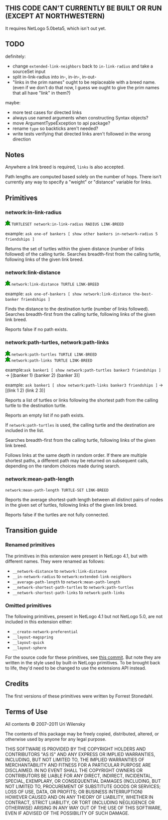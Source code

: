 ## THIS CODE CAN'T CURRENTLY BE BUILT OR RUN (EXCEPT AT NORTHWESTERN)

It requires NetLogo 5.0beta5, which isn't out yet.

## TODO

definitely:

* change `extended-link-neighbors` back to `in-link-radius` and take a sourceSet input
* split in-link-radius into in-, in-in-, in-out-
* "links in the prim names" ought to be replaceable with a breed name.
  (even if we don't do that now, I guess we ought to give the prim names
  that all have "link" in them?)

maybe:

* more test cases for directed links
* always use named arguments when constructing Syntax objects?
* move ArgumentTypeException to api package?
* rename `type` so backticks aren't needed?
* write tests verifying that directed links aren't followed in the wrong direction

## Notes

Anywhere a link breed is required, `links` is also accepted.

Path lengths are computed based solely on the number of hops.  There
isn't currently any way to specify a "weight" or "distance" variable
for links.

## Primitives

### network:in-link-radius

![turtle](https://github.com/NetLogo/Network-Extension/raw/master/turtle.gif) `TURTLESET network:in-link-radius RADIUS LINK-BREED`

example: `ask one-of bankers [ show other bankers in-network-radius 5 friendships ]`

Returns the set of turtles within the given distance (number of links followed)
of the calling turtle.
Searches breadth-first from the calling turtle,
following links of the given link breed.

### network:link-distance

![turtle](https://github.com/NetLogo/Network-Extension/raw/master/turtle.gif) `network:link-distance TURTLE LINK-BREED`

example: `ask one-of-bankers [ show network:link-distance the-best-banker friendships ]`

Finds the distance to the destination turtle (number of links followed).
Searches breadth-first from the calling turtle,
following links of the given link breed.

Reports false if no path exists.

### network:path-turtles, network:path-links

![turtle](https://github.com/NetLogo/Network-Extension/raw/master/turtle.gif) `network:path-turtles TURTLE LINK-BREED`  
![turtle](https://github.com/NetLogo/Network-Extension/raw/master/turtle.gif) `network:path-links TURTLE LINK-BREED`

example:`ask banker1 [ show network:path-turtles banker3 friendships ]`
->   [(banker 1) (banker 2) (banker 3)]
 
example: `ask banker1 [ show network:path-links banker3 friendships ]`
->   [(link 1 2) (link 2 3)]

Reports a list of turtles or links following the shortest path from the calling
turtle to the destination turtle.

Reports an empty list if no path exists.

If `network:path-turtles` is used, the calling turtle and the
destination are included in the list.

Searches breadth-first from the calling turtle,
following links of the given link breed.

Follows links at the same depth in random order.  If there are
multiple shortest paths, a different path may be returned on
subsequent calls, depending on the random choices made during search.

### network:mean-path-length

`network:mean-path-length TURTLE-SET LINK-BREED`

Reports the average shortest-path length between all distinct pairs of
nodes in the given set of turtles, following links of the given link
breed.

Reports false if the turtles are not fully connected.

## Transition guide

### Renamed primitives

The primitives in this extension were present in NetLogo 4.1, but with different names.
They were renamed as follows:

* `__network-distance` to `network:link-distance`
* `__in-network-radius` to `network:extended-link-neighbors`
* `__average-path-length` to `network:mean-path-length`
* `__network-shortest-path-turtles` to `network:path-turtles`
* `__network-shortest-path-links` to `network:path-links`

### Omitted primitives

The following primitives, present in NetLogo 4.1 but not NetLogo 5.0, are not included in this extension either:

* `__create-network-preferential`
* `__layout-magspring`
* `__layout-quick`
* `__layout-sphere`

For the source code for these primitives, see [this commit](https://github.com/NetLogo/Network-Extension/commit/eea275e20b5c2a76fc76b8b7642d2a5e7df0a1e4).  But note they are written in the style used by built-in NetLogo primitives. To be brought back to life, they'd need to be changed to use the extensions API instead.

## Credits

The first versions of these primitives were written by Forrest Stonedahl.

## Terms of Use

All contents © 2007–2011 Uri Wilensky

The contents of this package may be freely copied, distributed, altered, or otherwise used by anyone for any legal purpose.

THIS SOFTWARE IS PROVIDED BY THE COPYRIGHT HOLDERS AND CONTRIBUTORS "AS IS" AND ANY EXPRESS OR IMPLIED WARRANTIES, INCLUDING, BUT NOT LIMITED TO, THE IMPLIED WARRANTIES OF MERCHANTABILITY AND FITNESS FOR A PARTICULAR PURPOSE ARE DISCLAIMED.  IN NO EVENT SHALL THE COPYRIGHT OWNERS OR CONTRIBUTORS BE LIABLE FOR ANY DIRECT, INDIRECT, INCIDENTAL, SPECIAL, EXEMPLARY, OR CONSEQUENTIAL DAMAGES (INCLUDING, BUT NOT LIMITED TO, PROCUREMENT OF SUBSTITUTE GOODS OR SERVICES; LOSS OF USE, DATA, OR PROFITS; OR BUSINESS INTERRUPTION) HOWEVER CAUSED AND ON ANY THEORY OF LIABILITY, WHETHER IN CONTRACT, STRICT LIABILITY, OR TORT (INCLUDING NEGLIGENCE OR OTHERWISE) ARISING IN ANY WAY OUT OF THE USE OF THIS SOFTWARE, EVEN IF ADVISED OF THE POSSIBILITY OF SUCH DAMAGE.
